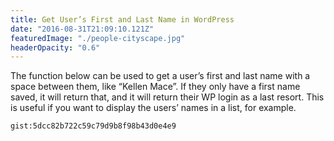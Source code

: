 ```yaml
---
title: Get User’s First and Last Name in WordPress
date: "2016-08-31T21:09:10.121Z"
featuredImage: "./people-cityscape.jpg"
headerOpacity: "0.6"
---
```


The function below can be used to get a user’s first and last name with a space between them, like “Kellen Mace”. If they only have a first name saved, it will return that, and it will return their WP login as a last resort. This is useful if you want to display the users’ names in a list, for example.

`gist:5dcc82b722c59c79d9b8f98b43d0e4e9`
